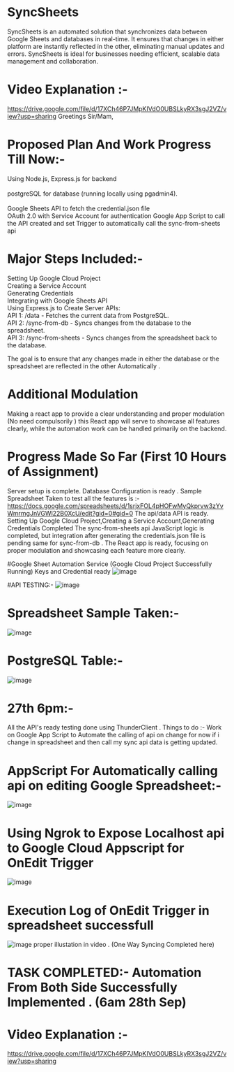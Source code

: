 # SyncSheets
SyncSheets is an automated solution that synchronizes data between Google Sheets and databases in real-time. It ensures that changes in either platform are instantly reflected in the other, eliminating manual updates and errors. SyncSheets is ideal for businesses needing efficient, scalable data management and collaboration.

# Video Explanation :-
https://drive.google.com/file/d/17XCh46P7JMpKIVdO0UBSLkyRX3sgJ2VZ/view?usp=sharing
Greetings Sir/Mam, 
# Proposed Plan And Work Progress Till Now:- 
Using   Node.js, Express.js for backend<br>                 
postgreSQL for database (running locally using pgadmin4).<br>                                            
Google Sheets API to fetch the credential.json file <br>
OAuth 2.0 with Service Account for authentication
Google App Script to call the API created and set Trigger to automatically call the sync-from-sheets api
# Major Steps Included:-
Setting Up Google Cloud Project<br>
Creating a Service Account<br>
Generating Credentials<br>
Integrating with Google Sheets API<br>
Using Express.js to Create Server APIs:<br>
API 1: /data - Fetches the current data from PostgreSQL.<br>
API 2: /sync-from-db - Syncs changes from the database to the spreadsheet.<br>
API 3: /sync-from-sheets - Syncs changes from the spreadsheet back to the database.<br>

The goal is to ensure that any changes made in either the database or the spreadsheet are reflected in the other Automatically .

# Additional Modulation
Making a react app to provide a clear understanding and proper modulation (No need compulsorily ) this React app will serve to showcase all features clearly, while the automation work can be handled primarily on the backend.
# Progress Made So Far (First 10 Hours of Assignment)
Server setup is complete.
Database Configuration is ready .
Sample Spreadsheet Taken to test all the features is :-https://docs.google.com/spreadsheets/d/1srjxFOL4pHOFwMyQkprvw3zYvWmrmgJnVGWl22B0XcU/edit?gid=0#gid=0
The api/data API is ready.
Setting Up Google Cloud Project,Creating a Service Account,Generating Credentials  Completed 
The sync-from-sheets api JavaScript logic is completed, but integration after generating the credentials.json file is pending same for sync-from-db .
The React app is ready, focusing on proper modulation and showcasing each feature more clearly.

#Google Sheet Automation Service (Google Cloud Project Successfully Running) Keys and Credential ready 
![image](https://github.com/user-attachments/assets/f9f76445-0443-4c77-822d-39562a8c9f5b)


#API TESTING:-
![image](https://github.com/user-attachments/assets/7c773ffe-3c2f-4270-8bb3-0d321f3e99f4)

# Spreadsheet Sample Taken:-
![image](https://github.com/user-attachments/assets/3401b66b-c4ed-4f02-ac0a-72c8b46ecc98)

# PostgreSQL Table:-
![image](https://github.com/user-attachments/assets/a4958557-a2ea-47e5-b5b2-b56edbd7fdc3)

# 27th 6pm:-
All the API's ready testing done using ThunderClient . 
Things to do :- Work on Google App Script to Automate the calling of api on change for now if i change in spreadsheet and then call my sync api data is getting updated.

# AppScript For Automatically calling api on editing Google Spreadsheet:-
![image](https://github.com/user-attachments/assets/83037484-5bbc-4382-8be3-1c7b20664afd)

# Using Ngrok to Expose Localhost api to Google Cloud Appscript for OnEdit Trigger
![image](https://github.com/user-attachments/assets/a87efcdb-9e08-4183-ac7f-b303dba32828)
# Execution Log of OnEdit Trigger in spreadsheet successfull 
![image](https://github.com/user-attachments/assets/b2336add-ba20-48b1-9334-a066eaf4a7e6)
proper illustation in video . (One Way Syncing Completed here)

# TASK COMPLETED:- Automation From Both Side Successfully Implemented . (6am 28th Sep)

# Video Explanation :-
https://drive.google.com/file/d/17XCh46P7JMpKIVdO0UBSLkyRX3sgJ2VZ/view?usp=sharing




